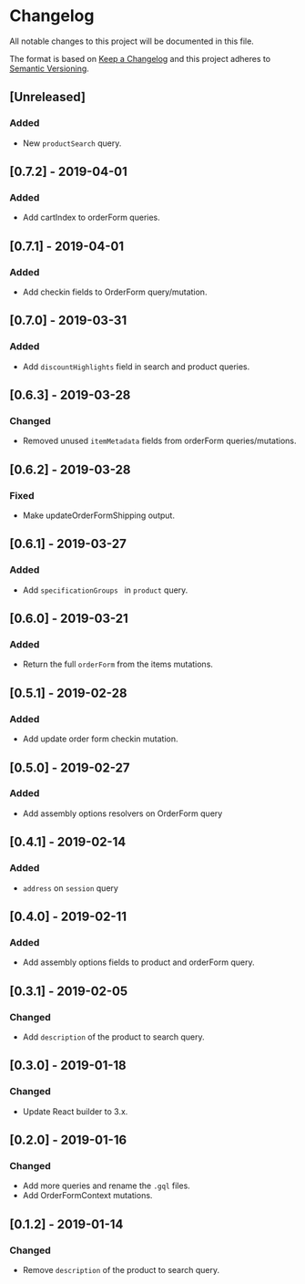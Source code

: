 # Changelog

All notable changes to this project will be documented in this file.

The format is based on [Keep a Changelog](http://keepachangelog.com/en/1.0.0/)
and this project adheres to [Semantic Versioning](http://semver.org/spec/v2.0.0.html).

## [Unreleased]
### Added
- New `productSearch` query.

## [0.7.2] - 2019-04-01
### Added
- Add cartIndex to orderForm queries.

## [0.7.1] - 2019-04-01
### Added
- Add checkin fields to OrderForm query/mutation.

## [0.7.0] - 2019-03-31
### Added
- Add `discountHighlights` field in search and product queries. 

## [0.6.3] - 2019-03-28
### Changed
- Removed unused `itemMetadata` fields from orderForm queries/mutations.

## [0.6.2] - 2019-03-28
### Fixed
- Make updateOrderFormShipping output.

## [0.6.1] - 2019-03-27
### Added
- Add `specificationGroups ` in `product` query.

## [0.6.0] - 2019-03-21
### Added
- Return the full `orderForm` from the items mutations.

## [0.5.1] - 2019-02-28
### Added
- Add update order form checkin mutation.

## [0.5.0] - 2019-02-27
### Added
- Add assembly options resolvers on OrderForm query

## [0.4.1] - 2019-02-14

### Added
- `address` on `session` query

## [0.4.0] - 2019-02-11
### Added
- Add assembly options fields to product and orderForm query.

## [0.3.1] - 2019-02-05
### Changed
- Add `description` of the product to search query.

## [0.3.0] - 2019-01-18
### Changed
- Update React builder to 3.x. 

## [0.2.0] - 2019-01-16
### Changed
- Add more queries and rename the `.gql` files.
- Add OrderFormContext mutations.

## [0.1.2] - 2019-01-14
### Changed
- Remove `description` of the product to search query.
